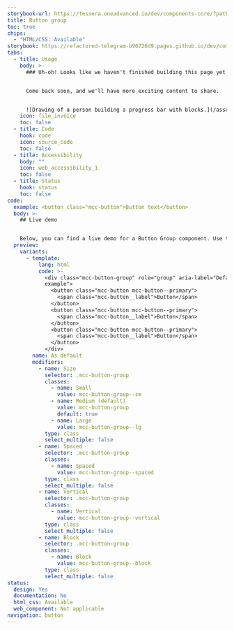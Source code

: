 ```yaml
---
storybook-url: https://tessera.oneadvanced.io/dev/components-core/?path=/docs/html-button--as-default
title: Button group
toc: true
chips:
  - "HTML/CSS: Available"
storybook: https://refactored-telegram-b90726d9.pages.github.io/dev/components/?path=/docs/components-button-group-introduction
tabs:
  - title: Usage
    body: >-
      ### Uh-oh! Looks like we haven't finished building this page yet.


      Come back soon, and we'll have more exciting content to share.


      ![Drawing of a person building a progress bar with blocks.](/assets/img/downloading.svg "Just a few more pieces to go before it is ready...")
    icon: file_invoice
    toc: false
  - title: Code
    hook: code
    icon: source_code
    toc: false
  - title: Accessibility
    body: ""
    icon: web_accessibility_1
    toc: false
  - title: Status
    hook: status
    toc: false
code:
  example: <button class="mcc-button">Button text</button>
  body: >-
    ## Live demo


    Below, you can find a live demo for a Button Group component. Use the drop-down menus and radio buttons to view the different Button Group Types and Variants.
  preview:
    variants:
      - template:
          lang: html
          code: >-
            <div class="mcc-button-group" role="group" aria-label="Default
            example">
              <button class="mcc-button mcc-button--primary">
                <span class="mcc-button__label">Button</span>
              </button>
              <button class="mcc-button mcc-button--primary">
                <span class="mcc-button__label">Button</span>
              </button>
              <button class="mcc-button mcc-button--primary">
                <span class="mcc-button__label">Button</span>
              </button>
            </div>
        name: As default
        modifiers:
          - name: Size
            selector: .mcc-button-group
            classes:
              - name: Small
                value: mcc-button-group--sm
              - name: Medium (default)
                value: mcc-button-group
                default: true
              - name: Large
                value: mcc-button-group--lg
            type: class
            select_multiple: false
          - name: Spaced
            selector: .mcc-button-group
            classes:
              - name: Spaced
                value: mcc-button-group--spaced
            type: class
            select_multiple: false
          - name: Vertical
            selector: .mcc-button-group
            classes:
              - name: Vertical
                value: mcc-button-group--vertical
            type: class
            select_multiple: false
          - name: Block
            selector: .mcc-button-group
            classes:
              - name: Block
                value: mcc-button-group--block
            type: class
            select_multiple: false
status:
  design: Yes
  documentation: No
  html_css: Available
  web_component: Not applicable
navigation: button
---
```

